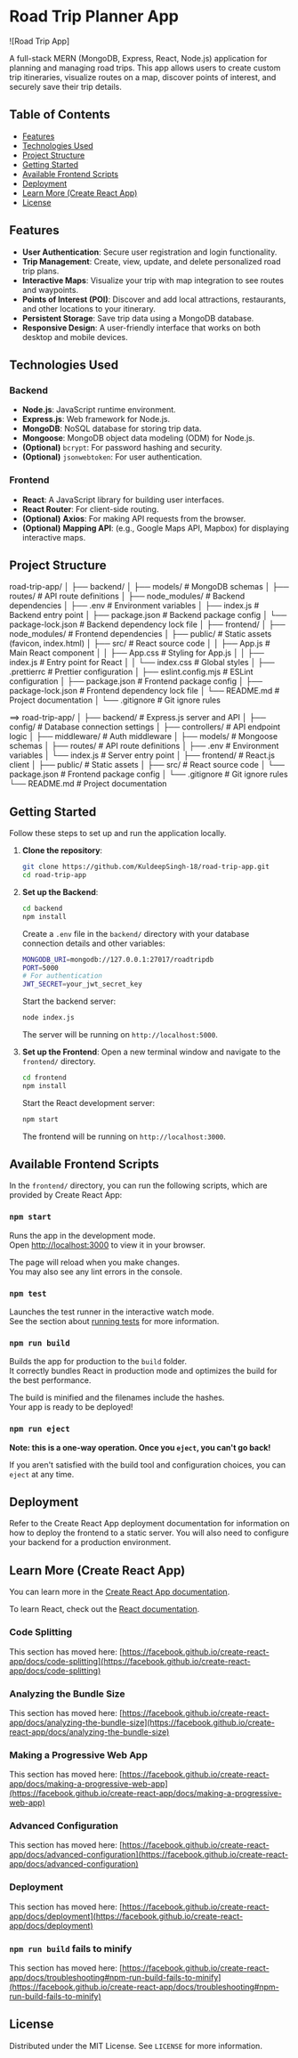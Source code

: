 # Road Trip Planner App

![Road Trip App]

A full-stack MERN (MongoDB, Express, React, Node.js) application for planning and managing road trips. This app allows users to create custom trip itineraries, visualize routes on a map, discover points of interest, and securely save their trip details.

## Table of Contents

- [Features](#features)
- [Technologies Used](#technologies-used)
- [Project Structure](#project-structure)
- [Getting Started](#getting-started)
- [Available Frontend Scripts](#available-frontend-scripts)
- [Deployment](#deployment)
- [Learn More (Create React App)](#learn-more-create-react-app)
- [License](#license)

## Features

*   **User Authentication**: Secure user registration and login functionality.
*   **Trip Management**: Create, view, update, and delete personalized road trip plans.
*   **Interactive Maps**: Visualize your trip with map integration to see routes and waypoints.
*   **Points of Interest (POI)**: Discover and add local attractions, restaurants, and other locations to your itinerary.
*   **Persistent Storage**: Save trip data using a MongoDB database.
*   **Responsive Design**: A user-friendly interface that works on both desktop and mobile devices.

## Technologies Used

### Backend
*   **Node.js**: JavaScript runtime environment.
*   **Express.js**: Web framework for Node.js.
*   **MongoDB**: NoSQL database for storing trip data.
*   **Mongoose**: MongoDB object data modeling (ODM) for Node.js.
*   **(Optional)** `bcrypt`: For password hashing and security.
*   **(Optional)** `jsonwebtoken`: For user authentication.

### Frontend
*   **React**: A JavaScript library for building user interfaces.
*   **React Router**: For client-side routing.
*   **(Optional)** **Axios**: For making API requests from the browser.
*   **(Optional)** **Mapping API**: (e.g., Google Maps API, Mapbox) for displaying interactive maps.

## Project Structure

road-trip-app/
│
├── backend/
│   ├── models/            # MongoDB schemas
│   ├── routes/            # API route definitions
│   ├── node_modules/      # Backend dependencies
│   ├── .env               # Environment variables
│   ├── index.js           # Backend entry point
│   ├── package.json       # Backend package config
│   └── package-lock.json  # Backend dependency lock file
│
├── frontend/
│   ├── node_modules/       # Frontend dependencies
│   ├── public/             # Static assets (favicon, index.html)
│   ├── src/                # React source code
│   │   ├── App.js          # Main React component
│   │   ├── App.css         # Styling for App.js
│   │   ├── index.js        # Entry point for React
│   │   └── index.css       # Global styles
│   ├── .prettierrc         # Prettier configuration
│   ├── eslint.config.mjs   # ESLint configuration
│   ├── package.json        # Frontend package config
│   ├── package-lock.json   # Frontend dependency lock file
│   └── README.md           # Project documentation
│
└── .gitignore              # Git ignore rules


==>
road-trip-app/
│
├── backend/ # Express.js server and API
│ ├── config/ # Database connection settings
│ ├── controllers/ # API endpoint logic
│ ├── middleware/ # Auth middleware
│ ├── models/ # Mongoose schemas
│ ├── routes/ # API route definitions
│ ├── .env # Environment variables
│ └── index.js # Server entry point
│
├── frontend/ # React.js client
│ ├── public/ # Static assets
│ ├── src/ # React source code
│ └── package.json # Frontend package config
│
└── .gitignore # Git ignore rules
└── README.md # Project documentation 




## Getting Started

Follow these steps to set up and run the application locally.

1.  **Clone the repository**:
    ```sh
    git clone https://github.com/KuldeepSingh-18/road-trip-app.git
    cd road-trip-app
    ```

2.  **Set up the Backend**:
    ```sh
    cd backend
    npm install
    ```
    Create a `.env` file in the `backend/` directory with your database connection details and other variables:
    ```sh
    MONGODB_URI=mongodb://127.0.0.1:27017/roadtripdb
    PORT=5000
    # For authentication
    JWT_SECRET=your_jwt_secret_key
    ```
    Start the backend server:
    ```sh
    node index.js
    ```
    The server will be running on `http://localhost:5000`.

3.  **Set up the Frontend**:
    Open a new terminal window and navigate to the `frontend/` directory.
    ```sh
    cd frontend
    npm install
    ```
    Start the React development server:
    ```sh
    npm start
    ```
    The frontend will be running on `http://localhost:3000`.

## Available Frontend Scripts

In the `frontend/` directory, you can run the following scripts, which are provided by Create React App:

### `npm start`

Runs the app in the development mode.\
Open [http://localhost:3000](http://localhost:3000) to view it in your browser.

The page will reload when you make changes.\
You may also see any lint errors in the console.

### `npm test`

Launches the test runner in the interactive watch mode.\
See the section about [running tests](https://facebook.github.io/create-react-app/docs/running-tests) for more information.

### `npm run build`

Builds the app for production to the `build` folder.\
It correctly bundles React in production mode and optimizes the build for the best performance.

The build is minified and the filenames include the hashes.\
Your app is ready to be deployed!

### `npm run eject`

**Note: this is a one-way operation. Once you `eject`, you can't go back!**

If you aren't satisfied with the build tool and configuration choices, you can `eject` at any time.

## Deployment

Refer to the Create React App deployment documentation for information on how to deploy the frontend to a static server. You will also need to configure your backend for a production environment.

## Learn More (Create React App)

You can learn more in the [Create React App documentation](https://facebook.github.io/create-react-app/docs/getting-started).

To learn React, check out the [React documentation](https://reactjs.org/).

### Code Splitting

This section has moved here: [https://facebook.github.io/create-react-app/docs/code-splitting](https://facebook.github.io/create-react-app/docs/code-splitting)

### Analyzing the Bundle Size

This section has moved here: [https://facebook.github.io/create-react-app/docs/analyzing-the-bundle-size](https://facebook.github.io/create-react-app/docs/analyzing-the-bundle-size)

### Making a Progressive Web App

This section has moved here: [https://facebook.github.io/create-react-app/docs/making-a-progressive-web-app](https://facebook.github.io/create-react-app/docs/making-a-progressive-web-app)

### Advanced Configuration

This section has moved here: [https://facebook.github.io/create-react-app/docs/advanced-configuration](https://facebook.github.io/create-react-app/docs/advanced-configuration)

### Deployment

This section has moved here: [https://facebook.github.io/create-react-app/docs/deployment](https://facebook.github.io/create-react-app/docs/deployment)

### `npm run build` fails to minify

This section has moved here: [https://facebook.github.io/create-react-app/docs/troubleshooting#npm-run-build-fails-to-minify](https://facebook.github.io/create-react-app/docs/troubleshooting#npm-run-build-fails-to-minify)

## License

Distributed under the MIT License. See `LICENSE` for more information.